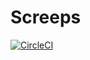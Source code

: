 # Screeps

[![CircleCI](https://circleci.com/gh/snorrwe/screeps/tree/master.svg?style=svg)](https://circleci.com/gh/snorrwe/screeps/tree/master)
